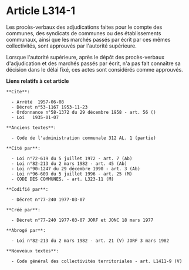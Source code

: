 # Article L314-1

Les procès-verbaux des adjudications faites pour le compte des communes, des syndicats de communes ou des établissements
communaux, ainsi que les marchés passés par écrit par ces mêmes collectivités, sont approuvés par l'autorité supérieure.

Lorsque l'autorité supérieure, après le dépôt des procès-verbaux d'adjudication et des marchés passés par écrit, n'a pas fait
connaître sa décision dans le délai fixé, ces actes sont considérés comme approuvés.

**Liens relatifs à cet article**

	**Cite**:

	  - Arrêté  1957-06-08
	  - Décret n°53-1167 1953-11-23
	  - Ordonnance n°58-1372 du 29 décembre 1958 - art. 56 ()
	  - Loi   1935-01-07

	**Anciens textes**:

	  - Code de l'administration communale 312 AL. 1 (partie)

	**Cité par**:

	  - Loi n°72-619 du 5 juillet 1972 - art. 7 (Ab)
	  - Loi n°82-213 du 2 mars 1982 - art. 45 (Ab)
	  - Loi n°90-1247 du 29 décembre 1990 - art. 3 (Ab)
	  - Loi n°96-609 du 5 juillet 1996 - art. 25 (M)
	  - CODE DES COMMUNES. - art. L323-11 (M)

	**Codifié par**:

	  - Décret n°77-240 1977-03-07

	**Créé par**:

	  - Décret n°77-240 1977-03-07 JORF et JONC 18 mars 1977

	**Abrogé par**:

	  - Loi n°82-213 du 2 mars 1982 - art. 21 (V) JORF 3 mars 1982

	**Nouveaux textes**:

	  - Code général des collectivités territoriales - art. L1411-9 (V)
